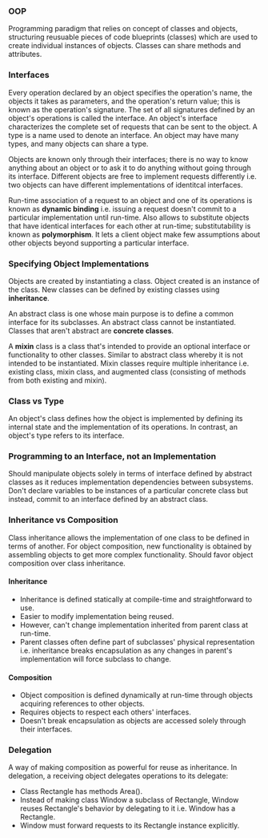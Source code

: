 ### OOP

Programming paradigm that relies on concept of classes and objects, structuring reusuable pieces of code blueprints (classes) which are used to create individual instances of objects. Classes can share methods and attributes.

### Interfaces

Every operation declared by an object specifies the operation's name, the objects it takes as parameters, and the operation's return value; this is known as the operation's signature. The set of all signatures defined by an object's operations is called the interface. An object's interface characterizes the complete set of requests that can be sent to the object. A type is a name used to denote an interface. An object may have many types, and many objects can share a type.

Objects are known only through their interfaces; there is no way to know anything about an object or to ask it to do anything without going through its interface. Different objects are free to implement requests differently i.e. two objects can have different implementations of identitcal interfaces.

Run-time association of a request to an object and one of its operations is known as **dynamic binding** i.e. issuing a request doesn't commit to a particular implementation until run-time. Also allows to substitute objects that have identical interfaces for each other at run-time; substitutability is known as **polymorphism**. It lets a client object make few assumptions about other objects beyond supporting a particular interface.

### Specifying Object Implementations

Objects are created by instantiating a class. Object created is an instance of the class. New classes can be defined by existing classes using **inheritance**.

An abstract class is one whose main purpose is to define a common interface for its subclasses. An abstract class cannot be instantiated. Classes that aren't abstract are **concrete classes**.

A **mixin** class is a class that's intended to provide an optional interface or functionality to other classes. Similar to abstract class whereby it is not intended to be instantiated. Mixin classes require multiple inheritance i.e. existing class, mixin class, and augmented class (consisting of methods from both existing and mixin).

### Class vs Type

An object's class defines how the object is implemented by defining its internal state and the implementation of its operations. In contrast, an object's type refers to its interface.

### Programming to an Interface, not an Implementation

Should manipulate objects solely in terms of interface defined by abstract classes as it reduces implementation dependencies between subsystems. Don't declare variables to be instances of a particular concrete class but instead, commit to an interface defined by an abstract class.

### Inheritance vs Composition

Class inheritance allows the implementation of one class to be defined in terms of another. For object composition, new functionality is obtained by assembling objects to get more complex functionality. Should favor object composition over class inheritance.

#### Inheritance

- Inheritance is defined statically at compile-time and straightforward to use.
- Easier to modify implementation being reused.
- However, can't change implementation inherited from parent class at run-time.
- Parent classes often define part of subclasses' physical representation i.e. inheritance breaks encapsulation as any changes in parent's implementation will force subclass to change.

#### Composition

- Object composition is defined dynamically at run-time through objects acquiring references to other objects.
- Requires objects to respect each others' interfaces.
- Doesn't break encapsulation as objects are accessed solely through their interfaces.

### Delegation

A way of making composition as powerful for reuse as inheritance. In delegation, a receiving object delegates operations to its delegate:

- Class Rectangle has methods Area().
- Instead of making class Window a subclass of Rectangle, Window reuses Rectangle's behavior by delegating to it i.e. Window has a Rectangle.
- Window must forward requests to its Rectangle instance explicitly.
